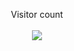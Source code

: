 <p align="center"> 
  Visitor count<br><br>
  <img src="https://profile-counter.glitch.me/khddev/count.svg" />
</p>
